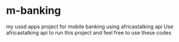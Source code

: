 # m-banking
my ussd apps project for mobile banking using africastalking api
Use africastalking api to run this project and feel free to use these codes
